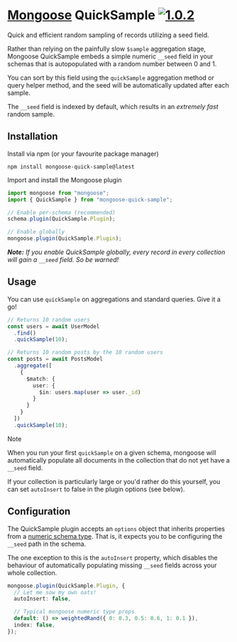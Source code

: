 # [Mongoose](https://mongoosejs.com) QuickSample [![1.0.2](https://badgen.net/badge/npm/1.0.2/blue)](https://www.npmjs.com/package/mongoose-quick-sample)
Quick and efficient random sampling of records utilizing a seed field.

Rather than relying on the painfully slow `$sample` aggregation stage, Mongoose QuickSample embeds a simple numeric `__seed` field in your schemas that is autopopulated with a random number between 0 and 1.

You can sort by this field using the `quickSample` aggregation method or query helper method, and the seed will be automatically updated after each sample.

The `__seed` field is indexed by default, which results in an *extremely fast* random sample.

## Installation

Install via npm (or your favourite package manager)

`npm install mongoose-quick-sample@latest`

Import and install the Mongoose plugin

```typescript
import mongoose from "mongoose";
import { QuickSample } from "mongoose-quick-sample";

// Enable per-schema (recommended)
schema.plugin(QuickSample.Plugin);

// Enable globally
mongoose.plugin(QuickSample.Plugin);
```

***Note:** If you enable QuickSample globally, every record in every collection will gain a `__seed` field. So be warned!*

## Usage

You can use `quickSample` on aggregations and standard queries. Give it a go!

```typescript
// Returns 10 random users
const users = await UserModel
  .find()
  .quickSample(10);

// Returns 10 random posts by the 10 random users
const posts = await PostsModel
  .aggregate([
    {
      $match: {
        user: {
          $in: users.map(user => user._id)
        }
      }
    }
  ])
  .quickSample(10);
```

> [!NOTE]
> When you run your first `quickSample` on a given schema, mongoose will automatically populate all documents in the collection that do not yet have a `__seed` field.
>
> If your collection is particularly large or you'd rather do this yourself, you can set `autoInsert` to false in the plugin options (see below).

## Configuration

The QuickSample plugin accepts an `options` object that inherits properties from a [numeric schema type](https://mongoosejs.com/docs/schematypes.html#number-validators). That is, it expects you to be configuring the `__seed` path in the schema.

The one exception to this is the `autoInsert` property, which disables the behaviour of automatically populating missing `__seed` fields across your whole collection.

```typescript
mongoose.plugin(QuickSample.Plugin, {
  // Let me sow my own oats!
  autoInsert: false,

  // Typical mongoose numeric type props
  default: () => weightedRand({ 0: 0.3, 0.5: 0.6, 1: 0.1 }),
  index: false,
});
```
